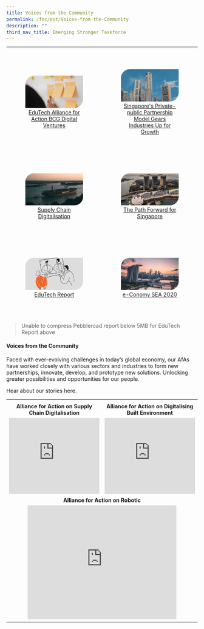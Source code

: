 ```yaml
---
title: Voices from the Community
permalink: /fec/est/Voices-from-the-Community
description: ""
third_nav_title: Emerging Stronger Taskforce
---
```

<table style="text-align:center">
	<tr style="border-bottom:hidden">
		<th style="width:50%"></th>
		<th style="width:50%"></th>
	</tr>
	<tr style="border-bottom:hidden">
		<td style="padding:10%">
			<a href="/files/FEC/EST/Voices%20from%20the%20Community/BCGDV%20Article.pdf"><img src="/images/FEC/EST/Voices%20from%20the%20Community/EST%20_VoicesBCGDV.jpeg" alt="BCGDV">EduTech Alliance for Action
BCG Digital Ventures</a>
		</td>
		<td style="padding:10%">
			<a href="/files/FEC/EST/Voices%20from%20the%20Community/JTC%20Article.pdf"><img src="/images/FEC/EST/Voices%20from%20the%20Community/EST%20_VoicesJTC.jpeg" alt="JTC">Singapore's Private-public Partnership
Model Gears Industries Up for Growth</a>
		</td>
		<tr style="border-bottom:hidden">
		<td style="padding:10%">
			<a href="/files/FEC/EST/Voices%20from%20the%20Community/Supply%20Chain%20Digitalisation_PwC.pdf"><img src="/images/FEC/EST/Voices%20from%20the%20Community/EST%20_VoicesSupplyChain.jpeg" alt="Supply Chain">Supply Chain Digitalisation</a>
		</td>
		<td style="padding:10%">
			<a href="/files/FEC/EST/Voices%20from%20the%20Community/The%20path%20forward%20for%20Singapore_McKinsey.pdf"><img src="/images/FEC/EST/Voices%20from%20the%20Community/EST%20_VoicesPath.jpeg" alt="The Path Forward">The Path Forward for Singapore</a>
		</td>
	</tr>
	<tr style="border-bottom:hidden">
		<td style="padding:10%">
			<a href="/files/FEC/EST/Voices%20from%20the%20Community/PebbleRoad%20EduTech%20Report.pdf"><img src="/images/FEC/EST/Voices%20from%20the%20Community/EST%20_VoicesEduTech.jpeg" alt="EduTech">EduTech Report</a>
		</td>
		<td style="padding:10%">
			<a href="/files/FEC/EST/Voices%20from%20the%20Community/e-Conomy_SEA_2020_Report.pdf"><img src="/images/FEC/EST/Voices%20from%20the%20Community/EST%20_VoicesEConomy.jpeg" alt="e-Conomy SEA">e-Conomy SEA 2020</a>
		</td>
	</tr>
</table>

> Unable to compress Pebbleroad report below 5MB for EduTech Report above

#### Voices from the Community

Faced with ever-evolving challenges in today’s global economy, our AfAs have worked closely with various sectors and industries to form new partnerships, innovate, develop, and prototype new solutions. Unlocking greater possibilities and opportunities for our people.

Hear about our stories here.

<table style="text-align:center">
	<tr>
		<th style="width:50%"></th>
		<th style="width:50%"></th>
	</tr>
	<tr style="border-bottom:hidden;">
		<td><strong>Alliance for Action on Supply Chain Digitalisation</strong></td>
		<td><strong>Alliance for Action on Digitalising Built Environment</strong></td>
	</tr>
	<tr>
		<td><div><iframe width="100%" height="200" src="https://www.youtube.com/embed/peSpbja3Fc4" title="Emerging Stronger Taskforce’s Supply Chain Digitalisation Alliance for Action" frameborder="0" allow="accelerometer; autoplay; clipboard-write; encrypted-media; gyroscope; picture-in-picture" allowfullscreen></iframe></div></td>
		<td><div><iframe width="100%" height="200" src="https://www.youtube.com/embed/Tz1sJm32dzI" title="Alliance for Action on Digitalising Built Environment" frameborder="0" allow="accelerometer; autoplay; clipboard-write; encrypted-media; gyroscope; picture-in-picture" allowfullscreen></iframe></div></td>
	</tr>
	<tr style="border-bottom:hidden;">
		<td colspan="2"><strong>Alliance for Action on Robotic</strong></td>
	</tr>
	<tr>
		<td colspan="2"><div ><iframe width="80%" height="300" src="https://www.youtube.com/embed/vAu2Fm0eeK8" title="EST Robotics Alliance for Action" frameborder="0" allow="accelerometer; autoplay; clipboard-write; encrypted-media; gyroscope; picture-in-picture" allowfullscreen></iframe></div></td>
	</tr>
</table>